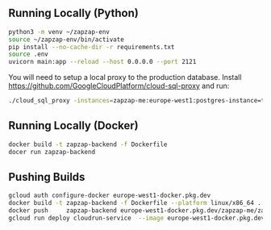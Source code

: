 ## Running Locally (Python)

```bash
python3 -m venv ~/zapzap-env
source ~/zapzap-env/bin/activate
pip install --no-cache-dir -r requirements.txt
source .env
uvicorn main:app --reload --host 0.0.0.0 --port 2121
```
You will need to setup a local proxy to the production database. Install https://github.com/GoogleCloudPlatform/cloud-sql-proxy and run: 
```bash
./cloud_sql_proxy -instances=zapzap-me:europe-west1:postgres-instance=tcp:127.0.0.1:5432
```

## Running Locally (Docker)

```bash
docker build -t zapzap-backend -f Dockerfile
docer run zapzap-backend
```

## Pushing Builds

```bash
gcloud auth configure-docker europe-west1-docker.pkg.dev
docker build -t zapzap-backend -f Dockerfile --platform linux/x86_64 .
docker push     zapzap-backend europe-west1-docker.pkg.dev/zapzap-me/zapzap-repo/zapzap-backend
gcloud run deploy cloudrun-service  --image europe-west1-docker.pkg.dev/zapzap-me/zapzap-repo/zapzap-backend
```

